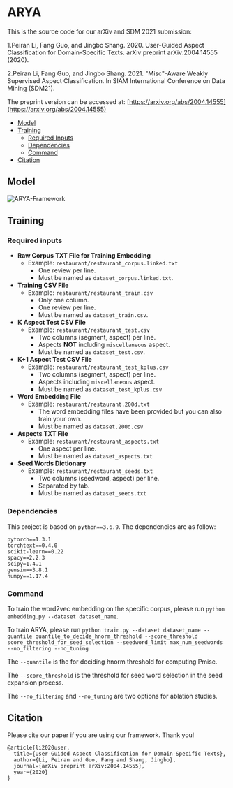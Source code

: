 # ARYA

This is the source code for our arXiv and SDM 2021 submission:

1.Peiran Li, Fang Guo, and Jingbo Shang. 2020. User-Guided Aspect Classification for Domain-Specific Texts. arXiv preprint arXiv:2004.14555 (2020).

2.Peiran Li, Fang Guo, and Jingbo Shang. 2021. "Misc"-Aware Weakly Supervised Aspect Classification. In SIAM International Conference on Data Mining (SDM21).

The preprint version can be accessed at: [https://arxiv.org/abs/2004.14555](https://arxiv.org/abs/2004.14555)

- [Model](#model)
- [Training](#training)
	- [Required Inputs](#required-inputs)
	- [Dependencies](#dependencies)
	- [Command](#command)
- [Citation](#citation)

## Model

![ARYA-Framework](docs/ARYA-overview.png)

## Training

### Required inputs

- **Raw Corpus TXT File for Training Embedding**
  - Example: ```restaurant/restaurant_corpus.linked.txt```
    - One review per line.
    - Must be named as ```dataset_corpus.linked.txt```.
- **Training CSV File**
  - Example: ```restaurant/restaurant_train.csv```
    - Only one column.
    - One review per line.
    - Must be named as ```dataset_train.csv```.
- **K Aspect Test CSV File**
  - Example: ```restaurant/restaurant_test.csv```
    - Two columns (segment, aspect) per line.
    - Aspects **NOT** including `miscellaneous` aspect.
    - Must be named as ```dataset_test.csv```.
- **K+1 Aspect Test CSV File**
  - Example: ```restaurant/restaurant_test_kplus.csv```
    - Two columns (segment, aspect) per line.
    - Aspects including `miscellaneous` aspect.
    - Must be named as ```dataset_test_kplus.csv```
- **Word Embedding File**
  - Example: ```restaurant/restaurant.200d.txt```
    - The word embedding files have been provided but you can also train your own.
    - Must be named as ```dataset.200d.csv```
- **Aspects TXT File**
  - Example: ```restaurant/restaurant_aspects.txt```
    - One aspect per line.
    - Must be named as ```dataset_aspects.txt```
- **Seed Words Dictionary**
  - Example: ```restaurant/restaurant_seeds.txt```
    - Two columns (seedword, aspect) per line.
    - Separated by tab.
    - Must be named as ```dataset_seeds.txt```

### Dependencies

This project is based on ```python==3.6.9```. The dependencies are as follow:
```
pytorch==1.3.1
torchtext==0.4.0
scikit-learn==0.22
spacy==2.2.3
scipy=1.4.1
gensim==3.8.1
numpy==1.17.4
```

### Command

To train the word2vec embedding on the specific corpus, please run
`python embedding.py --dataset dataset_name`.

To train ARYA, please run
`python train.py --dataset dataset_name --quantile quantile_to_decide_hnorm_threshold --score_threshold score_threshold_for_seed_selection --seedword_limit max_num_seedwords --no_filtering --no_tuning`

The `--quantile` is the for deciding hnorm threshold for computing Pmisc.

The `--score_threshold` is the threshold for seed word selection in the seed expansion process.

The `--no_filtering` and `--no_tuning` are two options for ablation studies.

## Citation

Please cite our paper if you are using our framework. Thank you!

```
@article{li2020user,
  title={User-Guided Aspect Classification for Domain-Specific Texts},
  author={Li, Peiran and Guo, Fang and Shang, Jingbo},
  journal={arXiv preprint arXiv:2004.14555},
  year={2020}
}
```
